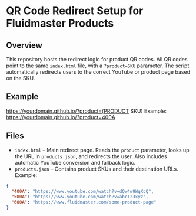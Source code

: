 # QR Code Redirect Setup for Fluidmaster Products

## Overview
This repository hosts the redirect logic for product QR codes. All QR codes point to the same `index.html` file, with a `?product=SKU` parameter. The script automatically redirects users to the correct YouTube or product page based on the SKU.

## Example
https://yourdomain.github.io/?product=(PRODUCT SKU) 
Example: https://yourdomain.github.io/?product=400A

## Files
- `index.html` – Main redirect page. Reads the `product` parameter, looks up the URL in `products.json`, and redirects the user. Also includes automatic YouTube conversion and fallback logic.
- `products.json` – Contains product SKUs and their destination URLs. Example:
```json
{
  "400A": "https://www.youtube.com/watch?v=dQw4w9WgXcQ",
  "500A": "https://www.youtube.com/watch?v=abc123xyz",
  "600A": "https://www.fluidmaster.com/some-product-page"
}

